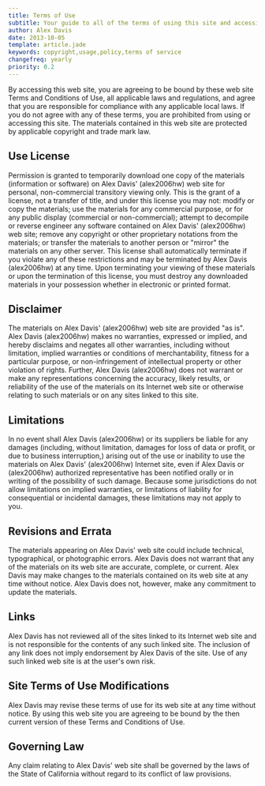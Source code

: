 ```yaml
---
title: Terms of Use
subtitle: Your guide to all of the terms of using this site and accessing its content
author: Alex Davis
date: 2013-10-05
template: article.jade
keywords: copyright,usage,policy,terms of service
changefreq: yearly
priority: 0.2
---
```


By accessing this web site, you are agreeing to be bound by these web site Terms and Conditions of Use, all applicable laws and regulations, and agree that you are responsible for compliance with any applicable local laws. If you do not agree with any of these terms, you are prohibited from using or accessing this site. The materials contained in this web site are protected by applicable copyright and trade mark law.

<span class="more"></span>

## Use License

Permission is granted to temporarily download one copy of the materials (information or software) on Alex Davis' (alex2006hw) web site for personal, non-commercial transitory viewing only. This is the grant of a license, not a transfer of title, and under this license you may not:
modify or copy the materials;
use the materials for any commercial purpose, or for any public display (commercial or non-commercial);
attempt to decompile or reverse engineer any software contained on Alex Davis' (alex2006hw) web site;
remove any copyright or other proprietary notations from the materials; or
transfer the materials to another person or "mirror" the materials on any other server.
This license shall automatically terminate if you violate any of these restrictions and may be terminated by Alex Davis (alex2006hw) at any time. Upon terminating your viewing of these materials or upon the termination of this license, you must destroy any downloaded materials in your possession whether in electronic or printed format.

## Disclaimer

The materials on Alex Davis' (alex2006hw) web site are provided "as is". Alex Davis (alex2006hw) makes no warranties, expressed or implied, and hereby disclaims and negates all other warranties, including without limitation, implied warranties or conditions of merchantability, fitness for a particular purpose, or non-infringement of intellectual property or other violation of rights. Further, Alex Davis (alex2006hw) does not warrant or make any representations concerning the accuracy, likely results, or reliability of the use of the materials on its Internet web site or otherwise relating to such materials or on any sites linked to this site.

## Limitations

In no event shall Alex Davis (alex2006hw) or its suppliers be liable for any damages (including, without limitation, damages for loss of data or profit, or due to business interruption,) arising out of the use or inability to use the materials on Alex Davis' (alex2006hw) Internet site, even if Alex Davis or (alex2006hw) authorized representative has been notified orally or in writing of the possibility of such damage. Because some jurisdictions do not allow limitations on implied warranties, or limitations of liability for consequential or incidental damages, these limitations may not apply to you.

## Revisions and Errata

The materials appearing on Alex Davis' web site could include technical, typographical, or photographic errors. Alex Davis does not warrant that any of the materials on its web site are accurate, complete, or current. Alex Davis may make changes to the materials contained on its web site at any time without notice. Alex Davis does not, however, make any commitment to update the materials.

## Links

Alex Davis has not reviewed all of the sites linked to its Internet web site and is not responsible for the contents of any such linked site. The inclusion of any link does not imply endorsement by Alex Davis of the site. Use of any such linked web site is at the user's own risk.

## Site Terms of Use Modifications

Alex Davis may revise these terms of use for its web site at any time without notice. By using this web site you are agreeing to be bound by the then current version of these Terms and Conditions of Use.

## Governing Law

Any claim relating to Alex Davis' web site shall be governed by the laws of the State of California without regard to its conflict of law provisions.
